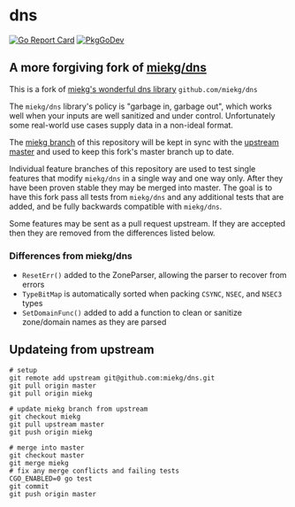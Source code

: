 # dns

[![Go Report Card](https://goreportcard.com/badge/github.com/lanrat/dns)](https://goreportcard.com/report/lanrat/dns)
[![PkgGoDev](https://pkg.go.dev/badge/github.com/lanrat/dns)](https://pkg.go.dev/github.com/lanrat/dns)

## A more forgiving fork of [miekg/dns](https://github.com/miekg/dns)

This is a fork of [miekg's wonderful dns library](https://github.com/miekg/dns) `github.com/miekg/dns`

The `miekg/dns` library's policy is "garbage in, garbage out", which works well when your inputs are well sanitized and under control. Unfortunately some real-world use cases supply data in a non-ideal format.

The [miekg branch](https://github.com/lanrat/dns/tree/miekg) of this repository will be kept in sync with the [upstream master](https://github.com/miekg/dns/tree/master) and used to keep this fork's master branch up to date.

Individual feature branches of this repository are used to test single features that modify `miekg/dns` in a single way and one way only. After they have been proven stable they may be merged into master. The goal is to have this fork pass all tests from `miekg/dns` and any additional tests that are added, and be fully backwards compatible with `miekg/dns`.

Some features may be sent as a pull request upstream. If they are accepted then they are removed from the differences listed below.

### Differences from miekg/dns

* `ResetErr()` added to the ZoneParser, allowing the parser to recover from errors
* `TypeBitMap` is automatically sorted when packing `CSYNC`, `NSEC`, and `NSEC3` types
* `SetDomainFunc()` added to add a function to clean or sanitize zone/domain names as they are parsed


## Updateing from upstream

```shell
# setup
git remote add upstream git@github.com:miekg/dns.git
git pull origin master
git pull origin miekg

# update miekg branch from upstream
git checkout miekg
git pull upstream master
git push origin miekg

# merge into master
git checkout master
git merge miekg
# fix any merge conflicts and failing tests
CGO_ENABLED=0 go test
git commit
git push origin master
```

